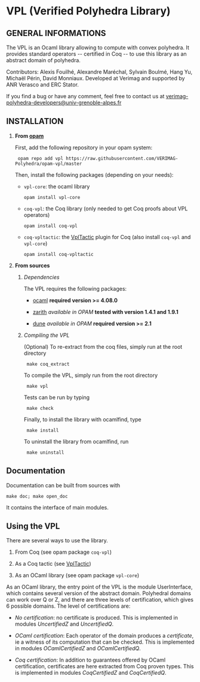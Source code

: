 # VPL (Verified Polyhedra Library)

## GENERAL INFORMATIONS

The VPL is an Ocaml library allowing to compute with convex polyhedra.
It provides standard operators -- certified in Coq -- to use this library as an abstract domain of polyhedra.

Contributors: Alexis Fouilhé, Alexandre Maréchal, Sylvain Boulmé, Hang Yu, Michaël Périn, David Monniaux.
Developed at Verimag and supported by ANR Verasco and ERC Stator.

If you find a bug or have any comment, feel free to contact us at verimag-polyhedra-developers@univ-grenoble-alpes.fr

## INSTALLATION

1. __From [opam](https://opam.ocaml.org/)__

    First, add the following repository in your opam system:

        opam repo add vpl https://raw.githubusercontent.com/VERIMAG-Polyhedra/opam-vpl/master

    Then, install the following packages (depending on your needs):

    * `vpl-core`: the ocaml library

      ```
      opam install vpl-core
      ```

    * `coq-vpl`: the Coq library (only needed to get Coq proofs about VPL operators)

      ```
      opam install coq-vpl
      ```

    * `coq-vpltactic`: the [VplTactic](https://github.com/VERIMAG-Polyhedra/VplTactic) plugin for Coq (also install `coq-vpl` and `vpl-core`)

      ```
      opam install coq-vpltactic
      ```

2. __From sources__

    1. _Dependencies_

        The VPL requires the following packages:

        * [ocaml](http://caml.inria.fr/ocaml/index.en.html)
        __required version >= 4.08.0__

        * [zarith](https://forge.ocamlcore.org/projects/zarith)
        _available in OPAM_
        __tested with version 1.4.1 and 1.9.1__

        * [dune](https://dune.readthedocs.io/en/stable/)
        _available in OPAM_
        __required version >= 2.1__

    2. _Compiling the VPL_

       (Optional) To re-extract from the coq files, simply run at the root directory

            make coq_extract

       To compile the VPL, simply run from the root directory

            make vpl

       Tests can be run by typing

            make check

       Finally, to install the library with ocamlfind, type

            make install

       To uninstall the library from ocamlfind, run

            make uninstall

## Documentation
Documentation can be built from sources with

    make doc; make open_doc

It contains the interface of main modules.

## Using the VPL

There are several ways to use the library.

1. From Coq
(see opam package `coq-vpl`)

2. As a Coq tactic
(see [VplTactic](https://github.com/VERIMAG-Polyhedra/VplTactic))

3. As an OCaml library
(see opam package `vpl-core`)

As an OCaml library, the entry point of the VPL is the module UserInterface, which contains several version of the abstract domain.
Polyhedral domains can work over Q or Z, and there are three levels of certification, which gives 6 possible domains.
The level of certifications are:

* _No certification_: no certificate is produced. This is implemented in modules _UncertifiedZ_ and _UncertifiedQ_.

* _OCaml certification_: Each operator of the domain produces a _certificate_, ie a witness of its computation that can be checked. This is implemented in modules _OCamlCertifiedZ_ and _OCamlCertifiedQ_.  


* _Coq certification_: In addition to guarantees offered by OCaml certification, certificates are here extracted from Coq proven types. This is implemented in modules _CoqCertifiedZ_ and _CoqCertifiedQ_.  
